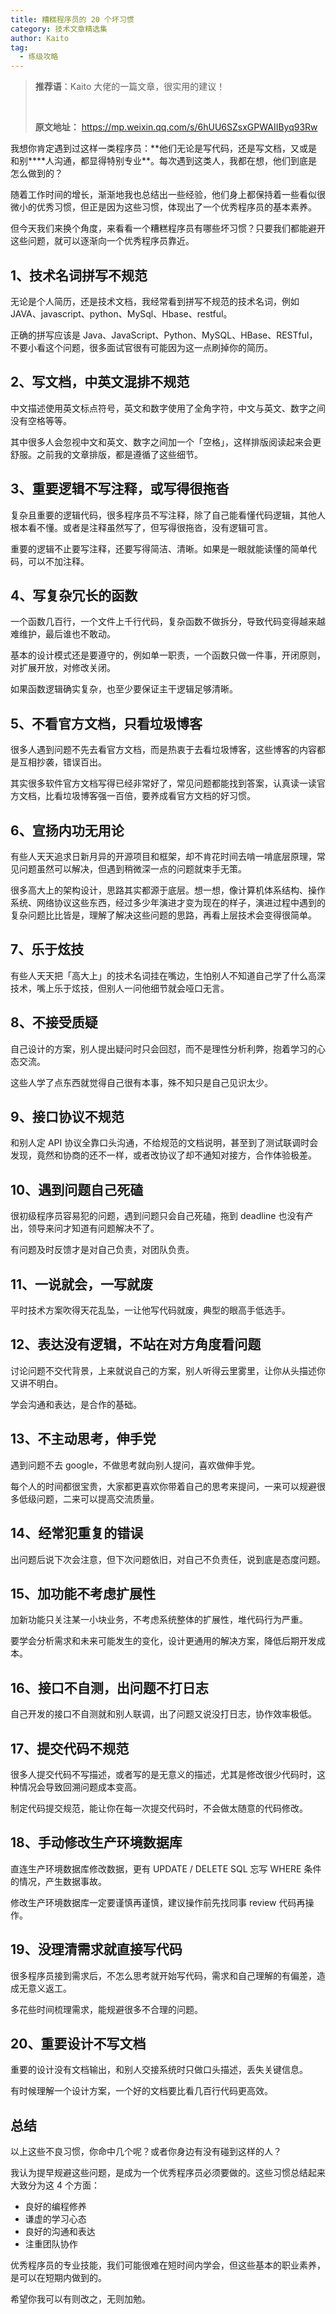 ```yaml
---
title: 糟糕程序员的 20 个坏习惯
category: 技术文章精选集
author: Kaito
tag:
  - 练级攻略
---
```


> **推荐语**：Kaito 大佬的一篇文章，很实用的建议！
>
> <br/>
>
> **原文地址：** https://mp.weixin.qq.com/s/6hUU6SZsxGPWAIIByq93Rw

我想你肯定遇到过这样一类程序员：**他们无论是写代码，还是写文档，又或是和别\*\***人沟通，都显得特别专业\*\*。每次遇到这类人，我都在想，他们到底是怎么做到的？

随着工作时间的增长，渐渐地我也总结出一些经验，他们身上都保持着一些看似很微小的优秀习惯，但正是因为这些习惯，体现出了一个优秀程序员的基本素养。

但今天我们来换个角度，来看看一个糟糕程序员有哪些坏习惯？只要我们都能避开这些问题，就可以逐渐向一个优秀程序员靠近。

## 1、技术名词拼写不规范

无论是个人简历，还是技术文档，我经常看到拼写不规范的技术名词，例如 JAVA、javascript、python、MySql、Hbase、restful。

正确的拼写应该是 Java、JavaScript、Python、MySQL、HBase、RESTful，不要小看这个问题，很多面试官很有可能因为这一点刷掉你的简历。

## 2、写文档，中英文混排不规范

中文描述使用英文标点符号，英文和数字使用了全角字符，中文与英文、数字之间没有空格等等。

其中很多人会忽视中文和英文、数字之间加一个「空格」，这样排版阅读起来会更舒服。之前我的文章排版，都是遵循了这些细节。

## 3、重要逻辑不写注释，或写得很拖沓

复杂且重要的逻辑代码，很多程序员不写注释，除了自己能看懂代码逻辑，其他人根本看不懂。或者是注释虽然写了，但写得很拖沓，没有逻辑可言。

重要的逻辑不止要写注释，还要写得简洁、清晰。如果是一眼就能读懂的简单代码，可以不加注释。

## 4、写复杂冗长的函数

一个函数几百行，一个文件上千行代码，复杂函数不做拆分，导致代码变得越来越难维护，最后谁也不敢动。

基本的设计模式还是要遵守的，例如单一职责，一个函数只做一件事，开闭原则，对扩展开放，对修改关闭。

如果函数逻辑确实复杂，也至少要保证主干逻辑足够清晰。

## 5、不看官方文档，只看垃圾博客

很多人遇到问题不先去看官方文档，而是热衷于去看垃圾博客，这些博客的内容都是互相抄袭，错误百出。

其实很多软件官方文档写得已经非常好了，常见问题都能找到答案，认真读一读官方文档，比看垃圾博客强一百倍，要养成看官方文档的好习惯。

## 6、宣扬内功无用论

有些人天天追求日新月异的开源项目和框架，却不肯花时间去啃一啃底层原理，常见问题虽然可以解决，但遇到稍微深一点的问题就束手无策。

很多高大上的架构设计，思路其实都源于底层。想一想，像计算机体系结构、操作系统、网络协议这些东西，经过多少年演进才变为现在的样子，演进过程中遇到的复杂问题比比皆是，理解了解决这些问题的思路，再看上层技术会变得很简单。

## 7、乐于炫技

有些人天天把「高大上」的技术名词挂在嘴边，生怕别人不知道自己学了什么高深技术，嘴上乐于炫技，但别人一问他细节就会哑口无言。

## 8、不接受质疑

自己设计的方案，别人提出疑问时只会回怼，而不是理性分析利弊，抱着学习的心态交流。

这些人学了点东西就觉得自己很有本事，殊不知只是自己见识太少。

## 9、接口协议不规范

和别人定 API 协议全靠口头沟通，不给规范的文档说明，甚至到了测试联调时会发现，竟然和协商的还不一样，或者改协议了却不通知对接方，合作体验极差。

## 10、遇到问题自己死磕

很初级程序员容易犯的问题，遇到问题只会自己死磕，拖到 deadline 也没有产出，领导来问才知道有问题解决不了。

有问题及时反馈才是对自己负责，对团队负责。

## 11、一说就会，一写就废

平时技术方案吹得天花乱坠，一让他写代码就废，典型的眼高手低选手。

## 12、表达没有逻辑，不站在对方角度看问题

讨论问题不交代背景，上来就说自己的方案，别人听得云里雾里，让你从头描述你又讲不明白。

学会沟通和表达，是合作的基础。

## 13、不主动思考，伸手党

遇到问题不去 google，不做思考就向别人提问，喜欢做伸手党。

每个人的时间都很宝贵，大家都更喜欢你带着自己的思考来提问，一来可以规避很多低级问题，二来可以提高交流质量。

## 14、经常犯重复的错误

出问题后说下次会注意，但下次问题依旧，对自己不负责任，说到底是态度问题。

## 15、加功能不考虑扩展性

加新功能只关注某一小块业务，不考虑系统整体的扩展性，堆代码行为严重。

要学会分析需求和未来可能发生的变化，设计更通用的解决方案，降低后期开发成本。

## 16、接口不自测，出问题不打日志

自己开发的接口不自测就和别人联调，出了问题又说没打日志，协作效率极低。

## 17、提交代码不规范

很多人提交代码不写描述，或者写的是无意义的描述，尤其是修改很少代码时，这种情况会导致回溯问题成本变高。

制定代码提交规范，能让你在每一次提交代码时，不会做太随意的代码修改。

## 18、手动修改生产环境数据库

直连生产环境数据库修改数据，更有 UPDATE / DELETE SQL 忘写 WHERE 条件的情况，产生数据事故。

修改生产环境数据库一定要谨慎再谨慎，建议操作前先找同事 review 代码再操作。

## 19、没理清需求就直接写代码

很多程序员接到需求后，不怎么思考就开始写代码，需求和自己理解的有偏差，造成无意义返工。

多花些时间梳理需求，能规避很多不合理的问题。

## 20、重要设计不写文档

重要的设计没有文档输出，和别人交接系统时只做口头描述，丢失关键信息。

有时候理解一个设计方案，一个好的文档要比看几百行代码更高效。

## 总结

以上这些不良习惯，你命中几个呢？或者你身边有没有碰到这样的人？

我认为提早规避这些问题，是成为一个优秀程序员必须要做的。这些习惯总结起来大致分为这 4 个方面：

- 良好的编程修养
- 谦虚的学习心态
- 良好的沟通和表达
- 注重团队协作

优秀程序员的专业技能，我们可能很难在短时间内学会，但这些基本的职业素养，是可以在短期内做到的。

希望你我可以有则改之，无则加勉。
